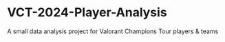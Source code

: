 # VCT-2024-Player-Analysis
A small data analysis project for Valorant Champions Tour players &amp; teams

